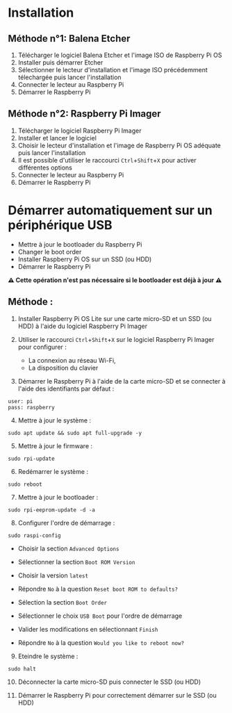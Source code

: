 # Installation

## Méthode n°1: Balena Etcher

1. Télécharger le logiciel Balena Etcher et l'image ISO de Raspberry Pi OS
2. Installer puis démarrer Etcher
3. Sélectionner le lecteur d'installation et l'image ISO précédemment télechargée puis lancer l'installation
4. Connecter le lecteur au Raspberry Pi
5. Démarrer le Raspberry Pi

## Méthode n°2: Raspberry Pi Imager

1. Télécharger le logiciel Raspberry Pi Imager
2. Installer et lancer le logiciel
3. Choisir le lecteur d'installation et l'image de Raspberry Pi OS adéquate puis lancer l'installation
4. Il est possible d'utiliser le raccourci `Ctrl`+`Shift`+`X` pour activer différentes options
4. Connecter le lecteur au Raspberry Pi
5. Démarrer le Raspberry Pi

# Démarrer automatiquement sur un périphérique USB

- Mettre à jour le bootloader du Raspberry Pi
- Changer le boot order
- Installer Raspberry Pi OS sur un SSD (ou HDD)
- Démarrer le Raspberry Pi

**:warning: Cette opération n'est pas nécessaire si le bootloader est déjà à jour :warning:**

## Méthode :

1. Installer Raspberry Pi OS Lite sur une carte micro-SD et un SSD (ou HDD) à l'aide du logiciel Raspberry Pi Imager

2. Utiliser le raccourci `Ctrl`+`Shift`+`X` sur le logiciel Raspberry Pi Imager pour configurer :
    * La connexion au réseau Wi-Fi,
    * La disposition du clavier

3. Démarrer le Raspberry Pi à l'aide de la carte micro-SD et se connecter à l'aide des identifiants par défaut :

```
user: pi
pass: raspberry
```

4. Mettre à jour le système :

```
sudo apt update && sudo apt full-upgrade -y
```

5. Mettre à jour le firmware :

```
sudo rpi-update
```

6. Redémarrer le système :

```
sudo reboot
```

7. Mettre à jour le bootloader :

```shell
sudo rpi-eeprom-update -d -a
```

8. Configurer l'ordre de démarrage :

```
sudo raspi-config
```

* Choisir la section `Advanced Options`

* Sélectionner la section `Boot ROM Version`

* Choisir la version `latest`

* Répondre `No` à la question `Reset boot ROM to defaults?`

* Sélection la section `Boot Order`

* Sélectionner le choix `USB Boot` pour l'ordre de démarrage

* Valider les modifications en sélectionnant `Finish`

* Répondre `No` à la question `Would you like to reboot now?`

9. Eteindre le système :

```
sudo halt
```

10. Déconnecter la carte micro-SD puis connecter le SSD (ou HDD)

11. Démarrer le Raspberry Pi pour correctement démarrer sur le SSD (ou HDD)
